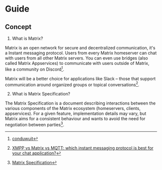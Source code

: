# Guide

## Concept

1. What is Matrix?

Matrix is an open network for secure and decentralized communication, it's a Instant messaging protocol. Users from every Matrix homeserver can chat with users from all other Matrix servers. You can even use bridges (also called Matrix Appservices) to communicate with users outside of Matrix, like a community on Discord[^1].

Matrix will be a better choice for applications like Slack – those that support communication around organized groups or topical conversations[^2].

2. What is Matrix Specification?

The Matrix Specification is a document describing interactions between the various components of the Matrix ecosystem (homeservers, clients, appservices). For a given feature, implementation details may vary, but Matrix aims for a consistent behaviour and wants to avoid the need for negotiation between parties[^3].

[^1]: [conduwuit](https://github.com/girlbossceo/conduwuit)

[^2]: [XMPP vs Matrix vs MQTT: which instant messaging protocol is best for your chat application?](https://www.rst.software/blog/xmpp-vs-matrix-vs-mqtt-which-instant-messaging-protocol-is-best-for-your-chat-application)

[^3]: [Matrix Specification](https://spec.matrix.org)
